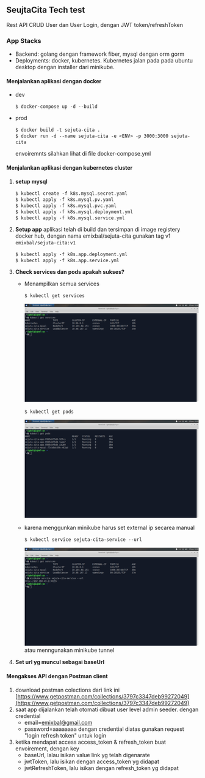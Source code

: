 ## SeujtaCita Tech test

Rest API CRUD User dan User Login, dengan JWT token/refreshToken

### App Stacks
 - Backend: golang dengan framework fiber, mysql dengan orm gorm
 - Deployments: docker, kubernetes. Kubernetes jalan pada pada ubuntu desktop dengan installer dari minikube.

#### Menjalankan aplikasi dengan docker

 - dev
	```
	$ docker-compose up -d --build
	```
 - prod
	```
	$ docker build -t sejuta-cita .
	$ docker run -d --name sejuta-cita -e <ENV> -p 3000:3000 sejuta-cita 
	```
	envoiremnts silahkan lihat di file docker-compose.yml

#### Menjalankan aplikasi dengan kubernetes cluster
 1. **setup mysql** 
 	```
	$ kubectl create -f k8s.mysql.secret.yaml
	$ kubectl apply -f k8s.mysql.pv.yaml
	$ kubectl apply -f k8s.mysql.pvc.yaml
	$ kubectl apply -f k8s.mysql.deployment.yml
	$ kubectl apply -f k8s.mysql.service.yml
	```
 2. **Setup app**
	aplikasi telah di build dan tersimpan di image registery docker hub, dengan nama 
	emixbal/sejuta-cita gunakan tag v1
	``` emixbal/sejuta-cita:v1 ```
 	```
	$ kubectl apply -f k8s.app.deployment.yml
	$ kubectl apply -f k8s.app.service.yml
	```
 3. **Check services dan pods apakah sukses?**
    - Menampilkan semua services
        ```
        $ kubectl get services
        ```
        ![all service](https://raw.githubusercontent.com/emixbal/sejuta-cita/main/images/services%20all.png)
        
        ```
        $ kubectl get pods
        ```  
        ![all pods](https://raw.githubusercontent.com/emixbal/sejuta-cita/main/images/pods%20all.png)
    - karena menggunkan minikube harus set external ip secarea manual
        ```
        $ kubectl service sejuta-cita-service --url
        ```
        ![all pods](https://raw.githubusercontent.com/emixbal/sejuta-cita/main/images/services%20generate%20url.png)
        atau menngunakan minikube tunnel
 6. **Set url yg muncul sebagai baseUrl**

#### Mengakses API dengan Postman client
 1. download postman colections dari link ini
    [https://www.getpostman.com/collections/3797c3347deb99272049](https://www.getpostman.com/collections/3797c3347deb99272049)
 2. saat app dijalankan telah otomati dibuat user level admin seeder. dengan credential
    - email=emixbal@gmail.com
    - password=aaaaaaaa
    dengan credential diatas gunakan request "login refresh token" untuk login
 3. ketika mendapat access access_token & refresh_token buat envoirement, dengan key
    - baseUrl, lalau isikan value link yg telah digenarate
    - jwtToken, lalu isikan dengan access_token yg didapat
    - jwtRefreshToken, lalu isikan dengan refresh_token yg didapat

